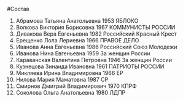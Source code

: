 #Состав
1. Абрамова Татьяна Анатольевна 1953 ЯБЛОКО
2. Волкова Виктория Борисовна 1967 КОММУНИСТЫ РОССИИ
3. Дивакова Вера Евгеньевна 1982 Российский Красный Крест
4. Ерещенко Лола Лериевна 1966 ПРАВОЕ ДЕЛО
5. Иванова Анна Евгеньевна 1986 Российский Союз Молодежи
6. Иванова Нина Евгеньевна 1959 За женщин России
7. Караванская Валентина Петровна 1946 За женщин России
8. Кузнецова Зинаида Ивановна 1961 ПАТРИОТЫ РОССИИ
9. Микляева Ирина Владимировна 1966 ЕР
10. Нилова Мария Маматовна 1987 СР
11. Смирнов Дмитрий Владимирович 1970 КПРФ
12. Соколова Ольга Анатольевна 1980 ЛДПР

